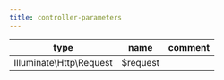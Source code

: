 ```yaml
---
title: controller-parameters
---
```


| type                    | name     | comment |
| ----------------------- | -------- | ------- |
| Illuminate\Http\Request | $request |         |
